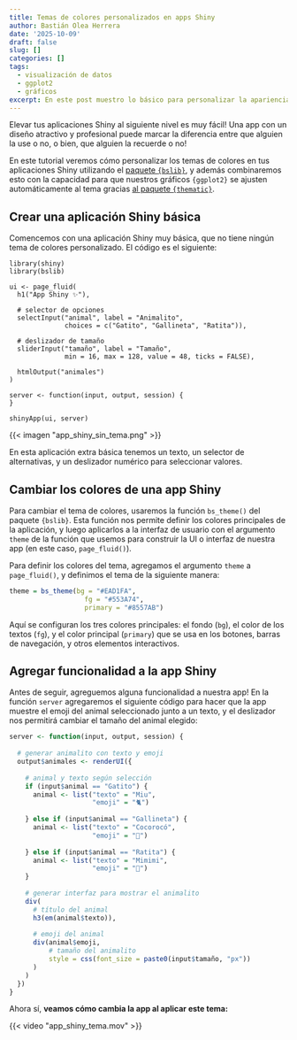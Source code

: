 ```yaml
---
title: Temas de colores personalizados en apps Shiny
author: Bastián Olea Herrera
date: '2025-10-09'
draft: false
slug: []
categories: []
tags:
  - visualización de datos
  - ggplot2
  - gráficos
excerpt: En este post muestro lo básico para personalizar la apariencia de tus aplicaciones Shiny con temas de colores personalizados usando el paquete `{bslib}`, y además cómo hacer que los gráficos `{ggplot2}` se ajusten automáticamente al tema usando {thematic}. Recuerda que una app con un diseño atractivo puede marcar la diferencia entre que alguien la use o no, o bien, que alguien la recuerde o no!
---
```


Elevar tus aplicaciones Shiny al siguiente nivel es muy fácil! Una app con un diseño atractivo y profesional puede marcar la diferencia entre que alguien la use o no, o bien, que alguien la recuerde o no!

En este tutorial veremos cómo personalizar los temas de colores en tus aplicaciones Shiny utilizando el [paquete `{bslib}`](https://rstudio.github.io/bslib/), y además combinaremos esto con la capacidad para que nuestros gráficos `{ggplot2}` se ajusten automáticamente al tema gracias [al paquete `{thematic}`](https://rstudio.github.io/thematic/).


## Crear una aplicación Shiny básica

Comencemos con una aplicación Shiny muy básica, que no tiene ningún tema de colores personalizado. El código es el siguiente:

```{r}
library(shiny)
library(bslib)

ui <- page_fluid(
  h1("App Shiny ✨"),
  
  # selector de opciones 
  selectInput("animal", label = "Animalito", 
              choices = c("Gatito", "Gallineta", "Ratita")),
  
  # deslizador de tamaño
  sliderInput("tamaño", label = "Tamaño", 
              min = 16, max = 128, value = 48, ticks = FALSE),
  
  htmlOutput("animales")
)

server <- function(input, output, session) {
}

shinyApp(ui, server)
```

{{< imagen "app_shiny_sin_tema.png" >}}

En esta aplicación extra básica tenemos un texto, un selector de alternativas, y un deslizador numérico para seleccionar valores.


## Cambiar los colores de una app Shiny

Para cambiar el tema de colores, usaremos la función `bs_theme()` del paquete `{bslib}`. Esta función nos permite definir los colores principales de la aplicación, y luego aplicarlos a la interfaz de usuario con el argumento `theme` de la función que usemos para construir la UI o interfaz de nuestra app (en este caso, `page_fluid()`).

Para definir los colores del tema, agregamos el argumento `theme` a `page_fluid()`, y definimos el tema de la siguiente manera:

```r
theme = bs_theme(bg = "#EAD1FA",
                   fg = "#553A74",
                   primary = "#8557AB")
```

Aquí se configuran los tres colores principales: el fondo (`bg`), el color de los textos (`fg`), y el color principal (`primary`) que se usa en los botones, barras de navegación, y otros elementos interactivos.

## Agregar funcionalidad a la app Shiny

Antes de seguir, agreguemos alguna funcionalidad a nuestra app! En la función `server` agregaremos el siguiente código para hacer que la app muestre el emoji del animal seleccionado junto a un texto, y el deslizador nos permitirá cambiar el tamaño del animal elegido:

```r
server <- function(input, output, session) {
  
  # generar animalito con texto y emoji
  output$animales <- renderUI({
    
    # animal y texto según selección
    if (input$animal == "Gatito") {
      animal <- list("texto" = "Miu", 
                     "emoji" = "🐈")
      
    } else if (input$animal == "Gallineta") {
      animal <- list("texto" = "Cocorocó", 
                     "emoji" = "🐓")
      
    } else if (input$animal == "Ratita") {
      animal <- list("texto" = "Mimimi", 
                     "emoji" = "🐁")
    }
    
    # generar interfaz para mostrar el animalito
    div(
      # título del animal
      h3(em(animal$texto)),
      
      # emoji del animal
      div(animal$emoji, 
          # tamaño del animalito
          style = css(font_size = paste0(input$tamaño, "px"))
      )
    )
  })
}
```

Ahora sí, **veamos cómo cambia la app al aplicar este tema:**

{{< video "app_shiny_tema.mov" >}}



